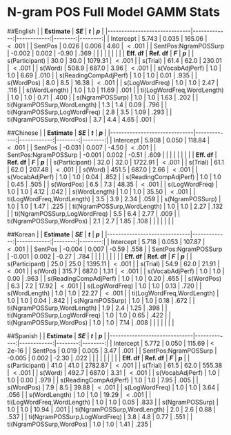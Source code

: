 # N-gram POS Full Model GAMM Stats

##English
|                              | **Estimate** |    ***SE*** | ***t*** | ***p*** |
|------------------------------|-------------:|------------:|--------:|--------:|
| Intercept                    |        5.743 |       0.035 |  165.06 | $<.001$ |
| SentPos                      |        0.026 |       0.006 |    4.60 | $<.001$ |
| SentPos:NgramPOSSurp         |       -0.002 |       0.002 |   -0.90 |    .369 |
|                              |              |             |         |         |
|                              |  **Eff. df** | **Ref. df** | ***F*** | ***p*** |
| s(Participant)               |         30.0 |        30.0 | 1079.31 | $<.001$ |
| s(Trial)                     |         61.4 |        62.0 |  230.01 | $<.001$ |
| s(Word)                      |        508.9 |       687.0 |    3.96 | $<.001$ |
| s(VocabAdjPerf)              |          1.0 |         1.0 |    6.69 |    .010 |
| s(ReadingCompAdjPerf)        |          1.0 |         1.0 |    0.01 |    .935 |
| s(WordPos)                   |          8.0 |         8.5 |   16.38 | $<.001$ |
| s(LogWordFreq)               |          1.0 |         1.0 |    2.47 |    .116 |
| s(WordLength)                |          1.0 |         1.0 |   11.69 |    .001 |
| ti(LogWordFreq,WordLength)   |          1.0 |         1.0 |    0.71 |    .400 |
| s(NgramPOSSurp)              |          1.0 |         1.0 |    1.63 |    .202 |
| ti(NgramPOSSurp,WordLength)  |          1.3 |         1.4 |    0.09 |    .796 |
| ti(NgramPOSSurp,LogWordFreq) |          2.8 |         3.5 |    1.09 |    .293 |
| ti(NgramPOSSurp,WordPos)     |          3.7 |         4.4 |    4.65 |    .001 |

##Chinese
|                              | **Estimate** |    ***SE*** | ***t*** | ***p*** |
|------------------------------|-------------:|------------:|--------:|--------:|
| Intercept                    |        5.908 |       0.050 |  118.84 | $<.001$ |
| SentPos                      |       -0.031 |       0.007 |   -4.50 | $<.001$ |
| SentPos:NgramPOSSurp         |       -0.001 |       0.002 |   -0.51 |    .609 |
|                              |              |             |         |         |
|                              |  **Eff. df** | **Ref. df** | ***F*** | ***p*** |
| s(Participant)               |         32.0 |        32.0 | 1722.91 | $<.001$ |
| s(Trial)                     |         61.1 |        62.0 |  207.48 | $<.001$ |
| s(Word)                      |        451.5 |       687.0 |    2.66 | $<.001$ |
| s(VocabAdjPerf)              |          1.0 |         1.0 |    0.04 |    .852 |
| s(ReadingCompAdjPerf)        |          1.0 |         1.0 |    0.45 |    .505 |
| s(WordPos)                   |          6.5 |         7.3 |   48.35 | $<.001$ |
| s(LogWordFreq)               |          1.0 |         1.0 |    4.12 |    .042 |
| s(WordLength)                |          1.0 |         1.0 |   35.50 | $<.001$ |
| ti(LogWordFreq,WordLength)   |          3.5 |         3.9 |    2.34 |    .059 |
| s(NgramPOSSurp)              |          1.0 |         1.0 |    1.47 |    .225 |
| ti(NgramPOSSurp,WordLength)  |          1.0 |         1.0 |    2.27 |    .132 |
| ti(NgramPOSSurp,LogWordFreq) |          5.5 |         6.4 |    2.77 |    .009 |
| ti(NgramPOSSurp,WordPos)     |          2.1 |         2.7 |    1.85 |    .108 |
|                              |              |             |         |         |

##Korean
|                              | **Estimate** |    ***SE*** | ***t*** | ***p*** |
|------------------------------|-------------:|------------:|--------:|--------:|
| Intercept                    |        5.718 |       0.053 |  107.87 | $<.001$ |
| SentPos                      |       -0.004 |       0.007 |   -0.59 |    .558 |
| SentPos:NgramPOSSurp         |       -0.001 |       0.002 |   -0.27 |    .784 |
|                              |              |             |         |         |
|                              |  **Eff. df** | **Ref. df** | ***F*** | ***p*** |
| s(Participant)               |         25.0 |        25.0 | 1395.11 | $<.001$ |
| s(Trial)                     |         54.9 |        62.0 |   21.91 | $<.001$ |
| s(Word)                      |        315.7 |       687.0 |    1.31 | $<.001$ |
| s(VocabAdjPerf)              |          1.0 |         1.0 |    0.00 |    .963 |
| s(ReadingCompAdjPerf)        |          1.0 |         1.0 |    0.20 |    .655 |
| s(WordPos)                   |          6.3 |         7.2 |   17.92 | $<.001$ |
| s(LogWordFreq)               |          1.0 |         1.0 |    0.13 |    .720 |
| s(WordLength)                |          1.0 |         1.0 |   22.27 | $<.001$ |
| ti(LogWordFreq,WordLength)   |          1.0 |         1.0 |    0.04 |    .842 |
| s(NgramPOSSurp)              |          1.0 |         1.0 |    0.18 |    .672 |
| ti(NgramPOSSurp,WordLength)  |          1.9 |         2.4 |    1.25 |    .398 |
| ti(NgramPOSSurp,LogWordFreq) |          1.0 |         1.0 |    0.65 |    .422 |
| ti(NgramPOSSurp,WordPos)     |          1.0 |         1.0 |    7.14 |    .008 |
|                              |              |             |         |         |

##Spanish
|                              | **Estimate** |    ***SE*** | ***t*** | ***p*** |
|------------------------------|-------------:|------------:|--------:|--------:|
| Intercept                    |        5.772 |       0.050 |  115.69 | < 2e-16 |
| SentPos                      |        0.019 |       0.005 |    3.47 |    .001 |
| SentPos:NgramPOSSurp         |       -0.005 |       0.002 |   -2.30 |    .022 |
|                              |              |             |         |         |
|                              |  **Eff. df** | **Ref. df** | ***F*** | ***p*** |
| s(Participant)               |         41.0 |        41.0 | 2782.87 | $<.001$ |
| s(Trial)                     |         61.5 |        62.0 |  555.38 | $<.001$ |
| s(Word)                      |        492.7 |       687.0 |    3.31 | $<.001$ |
| s(VocabAdjPerf)              |          1.0 |         1.0 |    0.00 |    .979 |
| s(ReadingCompAdjPerf)        |          1.0 |         1.0 |    7.95 |    .005 |
| s(WordPos)                   |          7.9 |         8.5 |   39.88 | $<.001$ |
| s(LogWordFreq)               |          1.0 |         1.0 |    3.64 |    .056 |
| s(WordLength)                |          1.0 |         1.0 |   19.29 | $<.001$ |
| ti(LogWordFreq,WordLength)   |          1.0 |         1.0 |    0.05 |    .833 |
| s(NgramPOSSurp)              |          1.0 |         1.0 |   10.94 |    .001 |
| ti(NgramPOSSurp,WordLength)  |          2.0 |         2.6 |    0.88 |    .537 |
| ti(NgramPOSSurp,LogWordFreq) |          3.8 |         4.8 |    0.77 |    .551 |
| ti(NgramPOSSurp,WordPos)     |          1.0 |         1.0 |    1.41 |    .235 |
